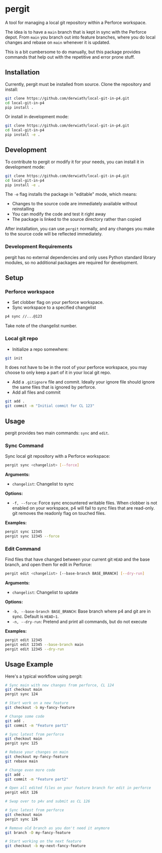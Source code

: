 # pergit

A tool for managing a local git repository within a Perforce workspace.

The idea is to have a `main` branch that is kept in sync with the Perforce depot.
From `main` you branch out into feature branches, where you do local
changes and rebase on `main` whenever it is updated.

This is a bit cumbersome to do manually, but this package provides commands
that help out with the repetitive and error prone stuff.

## Installation

Currently, pergit must be installed from source. Clone the repository and install:

```sh
git clone https://github.com/derwiath/local-git-in-p4.git
cd local-git-in-p4
pip install .
```

Or install in development mode:

```sh
git clone https://github.com/derwiath/local-git-in-p4.git
cd local-git-in-p4
pip install -e .
```

## Development

To contribute to pergit or modify it for your needs, you can install it in development mode:

```sh
git clone https://github.com/derwiath/local-git-in-p4.git
cd local-git-in-p4
pip install -e .
```

The `-e` flag installs the package in "editable" mode, which means:
- Changes to the source code are immediately available without reinstalling
- You can modify the code and test it right away
- The package is linked to the source directory rather than copied

After installation, you can use `pergit` normally, and any changes you make to the source code will be reflected immediately.

### Development Requirements

pergit has no external dependencies and only uses Python standard library modules, so no additional packages are required for development.

## Setup

### Perforce workspace
* Set clobber flag on your perforce workspace.
* Sync workspace to a specified changelist
```sh
p4 sync //...@123
```
  Take note of the changelist number.

### Local git repo
* Initialize a repo somewhere:
```sh
git init
```
  It does not have to be in the root of your perforce workspace, you may choose to only
  keep a part of it in your local git repo.
* Add a `.gitignore` file and commit.
  Ideally your ignore file should ignore the same files that is ignored
  by perforce.
* Add all files and commit
```sh
git add .
git commit -m "Initial commit for CL 123"
```

## Usage

pergit provides two main commands: `sync` and `edit`.

### Sync Command

Sync local git repository with a Perforce workspace:

```sh
pergit sync <changelist> [--force]
```

**Arguments:**
- `changelist`: Changelist to sync

**Options:**
- `-f, --force`: Force sync encountered writable files. When clobber is not enabled on your workspace, p4 will fail to sync files that are read-only. git removes the readonly flag on touched files.

**Examples:**
```sh
pergit sync 12345
pergit sync 12345 --force
```

### Edit Command

Find files that have changed between your current git `HEAD` and the base branch, and open them for edit in Perforce:

```sh
pergit edit <changelist> [--base-branch BASE_BRANCH] [--dry-run]
```

**Arguments:**
- `changelist`: Changelist to update

**Options:**
- `-b, --base-branch BASE_BRANCH`: Base branch where p4 and git are in sync. Default is `HEAD~1`.
- `-n, --dry-run`: Pretend and print all commands, but do not execute

**Examples:**
```sh
pergit edit 12345
pergit edit 12345 --base-branch main
pergit edit 12345 --dry-run
```

## Usage Example

Here's a typical workflow using pergit:

```sh
# Sync main with new changes from perforce, CL 124
git checkout main
pergit sync 124

# Start work on a new feature
git checkout -b my-fancy-feature

# Change some code
git add .
git commit -m "Feature part1"

# Sync latest from perforce
git checkout main
pergit sync 125

# Rebase your changes on main
git checkout my-fancy-feature
git rebase main

# Change even more code
git add .
git commit -m "Feature part2"

# Open all edited files on your feature branch for edit in perforce
pergit edit 126

# Swap over to p4v and submit as CL 126

# Sync latest from perforce
git checkout main
pergit sync 126

# Remove old branch as you don't need it anymore
git branch -D my-fancy-feature

# Start working on the next feature
git checkout -b my-next-fancy-feature
```
